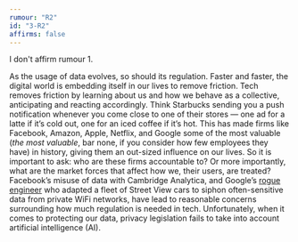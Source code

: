 ```yaml
---
rumour: "R2"
id: "3-R2"
affirms: false
---
```


I don't affirm rumour 1.

As the usage of data evolves, so should its regulation. Faster and faster, the digital world is embedding itself in our lives to remove friction. Tech removes friction by learning about us and how we behave as a collective, anticipating and reacting accordingly.  Think Starbucks sending you a push notification whenever you come close to one of their stores — one ad for a latte if it’s cold out, one for an iced coffee if it’s hot. This has made firms like Facebook, Amazon, Apple, Netflix, and Google some of the most valuable (*the most valuable*, bar none, if you consider how few employees they have) in history, giving them an out-sized influence on our lives. So it is important to ask: who are these firms accountable to? Or more importantly, what are the market forces that affect how we, their users, are treated? Facebook’s misuse of data with Cambridge Analytica, and Google’s [rogue engineer](https://www.wired.com/2012/05/google-wifi-fcc-investigation/) who adapted a fleet of Street View cars to siphon often-sensitive data from private WiFi networks, have lead to reasonable concerns surrounding how much regulation is needed in tech. Unfortunately, when it comes to protecting our data, privacy legislation fails to take into account artificial intelligence (AI).